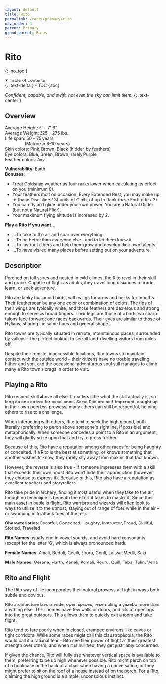 ```yaml
---
layout: default
title: Rito
permalink: /races/primary/rito
nav_order: 4
parent: Primary
grand_parent: Races
---
```


# Rito
{: .no_toc }

<details open markdown="block">
  <summary>
    Table of contents
  </summary>
  {: .text-delta }
- TOC
{:toc}
</details>

*Confident, capable, and swift, not even the sky can limit them.*
{: .text-center }

## Overview

Average Height: 6' – 7' 6"  
Average Weight: 225 – 275 lbs.  
Life span: 50 – 75 years  
&nbsp;&nbsp;&nbsp;&nbsp;&nbsp;&nbsp;&nbsp;&nbsp;&nbsp;&nbsp;&nbsp;&nbsp;&nbsp;&nbsp;&nbsp;&nbsp;(Mature in 8-10 years)  
Skin colors: Pink, Brown, Black (hidden by feathers)  
Eye colors: Blue, Green, Brown, rarely Purple  
Feather colors: Any

**Vulnerability**: Earth  
**Bonuses**:
- Treat Coldsnap weather as four ranks lower when calculating its effect on you (minimum 0).
- Your feathers molt on occasion. Every Extended Rest, you may make up to (base Discipline / 3) units of Cloth, of up to Rank (base Fortitude / 3).
- You can fly and glide under your own power. You are a Natural Glider (but not a Natural Flier).
- Your maximum flying altitude is increased by 2.

**Play a Rito if you want...**
- ...To take to the air and soar over everything.
- ...To be better than everyone else - and to let them know it.
- ...To instruct others and help them grow and develop their own talents.
- ...To have visited many places before setting out on your adventure.

## Description

Perched on tall spires and nested in cold climes, the Rito revel in their skill and grace. Capable of flight as adults, they travel long distances to trade, learn, or seek adventure.

Rito are lanky humanoid birds, with wings for arms and beaks for mouths. Their featherscan be any one color or combination of colors. The tips of their wings are typically white, and those feathers are dexterous and strong enough to serve as broad fingers. Their legs are those of a bird: two sharp talons face forward; one faces backwards. Their eyes are similar to those of Hylians, sharing the same hues and general shape.

Rito towns are typically situated in remote, mountainous places, surrounded by valleys – the perfect lookout to see all land-dwelling visitors from miles off.

Despite their remote, inaccessible locations, Rito towns still maintain contact with the outside world – their citizens have no trouble traveling hither and yon, and the occasional adventurous soul still manages to climb many a Rito town's crags in order to visit.

## Playing a Rito

Rito respect skill above all else. It matters little what the skill actually is, so long as one strives for excellence. Some Rito are self-important, caught up in their own peerless prowess; many others can still be respectful, helping others to rise to a challenge.

When interacting with others, Rito tend to seek the high ground, both literally (preferring to perch above someone's sightline, if possible) and metaphorically. When someone concedes a point to a Rito in an argument, they will gladly seize upon that and try to press further.

Because of this, Rito have a reputation among other races for being haughty or conceited. If a Rito is the best at something, or knows something that another wishes to know, they rarely shy away from making that fact known. 

However, the reverse is also true - if someone impresses them with a skill that exceeds their own, most Rito won't hide their appreciation (however they choose to express it). Because of this, Rito also have a reputation as excellent teachers and storytellers.

Rito take pride in archery, finding it most useful when they take to the air, though no technique is beneath the effort it takes to master it. Since their main asset in battle is flight, Rito warriors and wizards will often look to ways to utilize it to the utmost, staying out of range of foes while in the air – or swooping in to attack foes at the rear.

**Characteristics**: Boastful, Conceited, Haughty, Instructor, Proud, Skillful, Storied, Traveled

**Rito Names** usually end in vowel sounds, and avoid hard consonants (except for the letter ‘G’, which is always pronounced hard).

**Female Names**: Amali, Bedoli, Cecili, Elrora, Genli, Laissa, Medli, Saki

**Male Names**: Gesane, Harth, Kaneli, Komali, Rouru, Quill, Teba, Tulin, Verla

## Rito and Flight

The Rito way of life incorporates their natural prowess at flight in ways both subtle and obvious.

Rito architecture favors wide, open spaces, resembling a gazebo more than anything else. Their homes have few walls or doors, and lots of openings into the great outdoors. This allows them to quickly exit a room and take flight. 

Rito tend to fare poorly when in closed, cramped environs, like caves or tight corridors. While some races might call this claustrophobia, the Rito would call it a rational fear - Rito see their power of flight as their greatest strength over others, and when it is nullified, they get justifiably concerned.

If given the chance, Rito will fully use whatever vertical space is available to them, preferring to be up high whenever possible. Rito might perch on top of a bookcase or the back of a chair when having a conversation, or they might prefer to sit on the roof of a house instead of on the porch. For a Rito, claiming the high ground is a simple, unconscious instinct.
